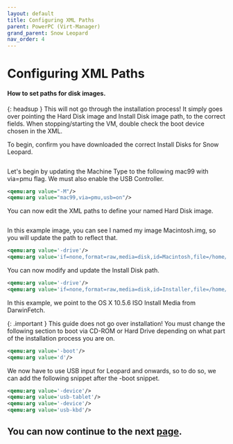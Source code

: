 ```yaml
---
layout: default
title: Configuring XML Paths
parent: PowerPC (Virt-Manager)
grand_parent: Snow Leopard
nav_order: 4
---
```


# Configuring XML Paths
#### How to set paths for disk images.

{: headsup }
This will not go through the installation process! It simply goes over pointing the Hard Disk image and Install Disk image path, to the correct fields. When stopping/starting the VM, double check the boot device chosen in the XML.

To begin, confirm you have downloaded the correct Install Disks for Snow Leopard.

<a href="https://raw.githubusercontent.com/royalgraphx/DarwinKVM/main/docs/assets/DarwinFetchPowerPCSources.png"><img src="../../../../../assets/DarwinFetchPowerPCSources.png" alt=""></a>

Let's begin by updating the Machine Type to the following mac99 with via=pmu flag. We must also enable the USB Controller.

```xml
<qemu:arg value="-M"/>
<qemu:arg value="mac99,via=pmu,usb=on"/>
```

You can now edit the XML paths to define your named Hard Disk image.

<a href="https://raw.githubusercontent.com/royalgraphx/DarwinKVM/main/docs/assets/DiskProvisionPowerPCImagesDB.png"><img src="../../../../../assets/DiskProvisionPowerPCImagesDB.png" alt=""></a>

In this example image, you can see I named my image Macintosh.img, so you will update the path to reflect that.

```xml
<qemu:arg value='-drive'/>
<qemu:arg value='if=none,format=raw,media=disk,id=Macintosh,file=/home/user/DarwinKVM/DiskProvision/Macintosh.img,discard=unmap,detect-zeroes=unmap'/>
```

You can now modify and update the Install Disk path.

```xml
<qemu:arg value='-drive'/>
<qemu:arg value='if=none,format=raw,media=disk,id=Installer,file=/home/user/DarwinKVM/DarwinFetch/downloads/10.5.6_00000/Mac OS X 10.5.6/Mac OS X 10.5.6.iso,discard=unmap,detect-zeroes=unmap'/>
```

In this example, we point to the OS X 10.5.6 ISO Install Media from DarwinFetch.

{: .important }
This guide does not go over installation! You must change the following section to boot via CD-ROM or Hard Drive depending on what part of the installation process you are on.

```xml
<qemu:arg value='-boot'/>
<qemu:arg value='d'/>
```

We now have to use USB input for Leopard and onwards, so to do so, we can add the following snippet after the -boot snippet.

```xml
<qemu:arg value='-device'/>
<qemu:arg value='usb-tablet'/>
<qemu:arg value='-device'/>
<qemu:arg value='usb-kbd'/>
```

## You can now continue to the next <a href="../04-Completion">page</a>.
